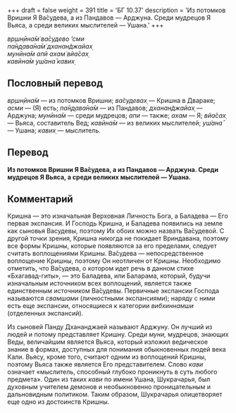 +++
draft = false
weight = 391
title = 'БГ 10.37'
description = 'Из потомков Вришни Я Ва̄судева, а из Пандавов — Арджуна. Среди мудрецов Я Вьяса, а среди великих мыслителей — Ушана.'
+++

_вр̣шн̣ӣна̄м̇ ва̄судево ’сми  
па̄н̣д̣ава̄на̄м̇ дханан̃джайах̣  
мунӣна̄м апй ахам̇ вйа̄сах̣  
кавӣна̄м уш́ана̄ кавих̣_

## Пословный перевод

_вр̣шн̣ӣна̄м_ — из потомков Вришни; _ва̄судевах̣_ — Кришна в Двараке; _асми_ — (Я) есть; _па̄н̣д̣ава̄на̄м_ — из Пандавов; _дханан̃джайах̣_ — Арджуна; _мунӣна̄м_ — среди мудрецов; _апи_ — также; _ахам_ — Я; _вйа̄сах̣_ — Вьяса, составитель Вед; _кавӣна̄м_ — из великих мыслителей; _уш́ана̄_ — Ушана; _кавих̣_ — мыслитель.

## Перевод

**Из потомков Вришни Я Ва̄судева, а из Пандавов — Арджуна. Среди мудрецов Я Вьяса, а среди великих мыслителей — Ушана.**

## Комментарий

Кришна — это изначальная Верховная Личность Бога, а Баладева — Его первая экспансия. И Господь Кришна, и Баладева появились на земле как сыновья Васудевы, поэтому Их обоих можно назвать Ва̄судевой. С другой точки зрения, Кришна никогда не покидает Вриндавана, поэтому все формы Кришны, которые появляются за его пределами, следует считать воплощениями Кришны. Ва̄судева — непосредственное воплощение Кришны, поэтому Он неотличен от Кришны. Необходимо отметить, что Ва̄судева, о котором идет речь в данном стихе «Бхагавад-гиты», — это Баладева, или Баларама, который, будучи изначальным источником всех воплощений, является также единственным источником Ва̄судевы. Первичные экспансии Господа называются _свамшами_ (личностными экспансиями); наряду с ними есть еще экспансии, относящиеся к категории _вибхиннамши_ (отделенных экспансий).

Из сыновей Панду Дхананджаей называют Арджуну. Он лучший из людей и потому представляет Кришну. Среди _муни,_ мудрецов, знающих Веды, величайшим является Вьяса, который изложил ведическое знание в формах, доступных для понимания обыкновенных людей века Кали. Вьясу, кроме того, считают одним из воплощений Кришны, поэтому Вьяса также является Его представителем. Слово _кави_ означает «мыслитель, способный глубоко проникнуть в суть любого предмета». Один из таких _кави_ по имени Ушана, Шукрачарья, был духовным учителем демонов и необыкновенно проницательным и дальновидным политиком. Таким образом, Шукрачарья олицетворяет еще одно из достоинств Кришны.
